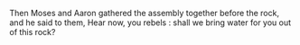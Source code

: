 Then Moses and Aaron gathered the assembly together before the rock, and he said to them, Hear now, you rebels : shall we bring water for you out of this rock?
